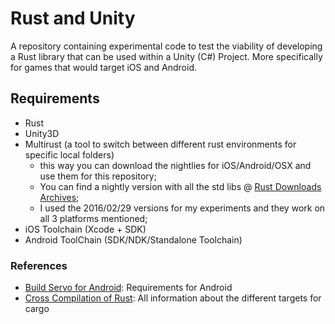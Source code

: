 # Rust and Unity

A repository containing experimental code to test the viability of developing a Rust library that can be used within a Unity (C#) Project.
More specifically for games that would target iOS and Android.

## Requirements

+ Rust
+ Unity3D
+ Multirust (a tool to switch between different rust environments for specific local folders)
  + this way you can download the nightlies for iOS/Android/OSX and use them for this repository;
  + You can find a nightly version with all the std libs @ [Rust Downloads Archives](http://static.rust-lang.org/dist/index.html);
  + I used the 2016/02/29 versions for my experiments and they work on all 3 platforms mentioned;
+ iOS Toolchain (Xcode + SDK)
+ Android ToolChain (SDK/NDK/Standalone Toolchain)

### References

+ [Build Servo for Android](https://github.com/servo/servo/wiki/Building-for-Android): Requirements for Android
+ [Cross Compilation of Rust](https://github.com/japaric/rust-cross#cross-compiling-with-cargo): All information about the different targets for cargo

